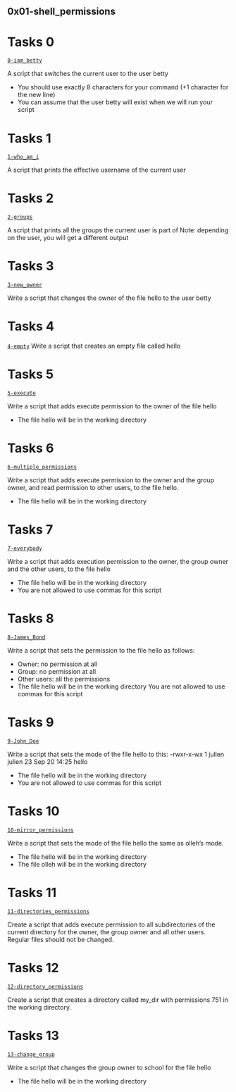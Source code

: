 ## 0x01-shell_permissions

# Tasks 0
[`0-iam_betty`](0-iam_betty)

A script that switches the current user to the user betty
* You should use exactly 8 characters for your command (+1 character for the new line)
* You can assume that the user betty will exist when we will run your script

# Tasks 1
[`1-who_am_i`](1-who_am_i)

A script that prints the effective username of the current user

# Tasks 2
[`2-groups`](2-groups)

A script that prints all the groups the current user is part of
Note: depending on the user, you will get a different output

# Tasks 3
[`3-new_owner`](3-new_owner)

Write a script that changes the owner of the file hello to the user betty

# Tasks 4
[`4-empty`](4-empty)
Write a script that creates an empty file called hello

# Tasks 5
[`5-execute`](5-execute)

Write a script that adds execute permission to the owner of the file hello
* The file hello will be in the working directory

# Tasks 6
[`6-multiple_permissions`](6-multiple_permissions)

Write a script that adds execute permission to the owner and the group owner, and read permission to other users, to the file hello.
* The file hello will be in the working directory

# Tasks 7
[`7-everybody`](7-everybody)

Write a script that adds execution permission to the owner, the group owner and the other users, to the file hello
* The file hello will be in the working directory
* You are not allowed to use commas for this script

# Tasks 8
[`8-James_Bond`](8-James_Bond)

Write a script that sets the permission to the file hello as follows:
* Owner: no permission at all
* Group: no permission at all
* Other users: all the permissions
* The file hello will be in the working directory You are not allowed to use commas for this script

# Tasks 9
[`9-John_Doe`](9-John_Doe)

Write a script that sets the mode of the file hello to this:
-rwxr-x-wx 1 julien julien 23 Sep 20 14:25 hello

* The file hello will be in the working directory
* You are not allowed to use commas for this script

# Tasks 10
[`10-mirror_permissions`](10-mirror_permissions)

Write a script that sets the mode of the file hello the same as olleh’s mode.

* The file hello will be in the working directory
* The file olleh will be in the working directory

# Tasks 11
[`11-directories_permissions`](11-directories_permissions)

Create a script that adds execute permission to all subdirectories of the current directory for the owner, the group owner and all other users. Regular files should not be changed.

# Tasks 12
[`12-directory_permissions`](12-directory_permissions)

Create a script that creates a directory called my_dir with permissions 751 in the working directory.

# Tasks 13
[`13-change_group`](13-change_group)

Write a script that changes the group owner to school for the file hello
* The file hello will be in the working directory
